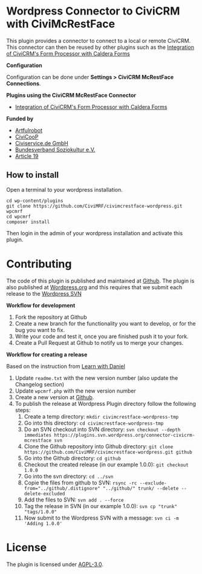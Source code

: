 # Wordpress Connector to CiviCRM with CiviMcRestFace

This plugin provides a connector to connect to a local or remote CiviCRM. This connector can then be reused by other plugins such as the [Integration of CiviCRM's Form Processor with Caldera Forms](https://wordpress.org/plugins/cf-civicrm-formprocessor/)

**Configuration**

Configuration can be done under **Settings > CiviCRM McRestFace Connections**.

**Plugins using the CiviCRM McRestFace Connector**

* [Integration of CiviCRM's Form Processor with Caldera Forms](https://wordpress.org/plugins/cf-civicrm-formprocessor/)

**Funded by**

* [Artfulrobot](https://artfulrobot.uk)
* [CiviCooP](https://www.civicoop.org)
* [Civiservice.de GmbH](https://civiservice.de/)
* [Bundesverband Soziokultur e.V.](https://www.soziokultur.de/)
* [Article 19](https://www.article19.org/)

## How to install

Open a terminal to your wordpress installation.

```
cd wp-content/plugins
git clone https://github.com/CiviMRF/civimcrestface-wordpress.git wpcmrf
cd wpcmrf
composer install
```

Then login in the admin of your wordpress installation and activate this plugin.

# Contributing

The code of this plugin is published and maintained at [Github](https://github.com/CiviMRF/civimcrestface-wordpress/).
The plugin is also published at [Wordpress.org](https://wordpress.org/plugins/cf-civicrm-formprocessor)
and this requires that we submit each release to the [Wordpress SVN](https://plugins.svn.wordpress.org/cf-civicrm-formprocessor)

**Workflow for development**

1. Fork the repository at Github
1. Create a new branch for the functionality you want to develop, or for the bug you want to fix.
1. Write your code and test it, once you are finished push it to your fork.
1. Create a Pull Request at Github to notify us to merge your changes.

**Workflow for creating a release**

Based on the instruction from [Learn with Daniel](https://learnwithdaniel.com/2019/09/publishing-your-first-wordpress-plugin-with-git-and-svn/)

1. Update `readme.txt` with the new version number (also update the Changelog section)
1. Update `wpcmrf.php` with the new version number
1. Create a new version at [Github](https://github.com/CiviMRF/civimcrestface-wordpress/).
1. To publish the release at Wordpress Plugin directory follow the following steps:
    1. Create a temp directory: `mkdir civimcrestface-wordpress-tmp`
    1. Go into this directory: `cd civimcrestface-wordpress-tmp`
    1. Do an SVN checkout into SVN directory: `svn checkout --depth immediates https://plugins.svn.wordpress.org/connector-civicrm-mcrestface svn`
    1. Clone the Github repository into Github directory: `git clone https://github.com/CiviMRF/civimcrestface-wordpress.git github`
    1. Go into the Github directory: `cd github`
    1. Checkout the created release (in our example 1.0.0): `git checkout 1.0.0`
    1. Go into the svn directory: `cd ../svn`
    1. Copie the files from github to SVN: `rsync -rc --exclude-from="../github/.distignore" "../github/" trunk/ --delete --delete-excluded`
    1. Add the files to SVN: `svn add . --force`
    1. Tag the release in SVN (in our example 1.0.0): `svn cp "trunk" "tags/1.0.0"`
    1. Now submit to the Wordpress SVN with a message: `svn ci -m 'Adding 1.0.0'`

# License

The plugin is licensed under [AGPL-3.0](LICENSE.txt).


